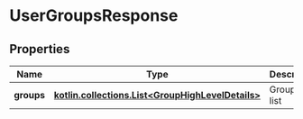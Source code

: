 
# UserGroupsResponse

## Properties
Name | Type | Description | Notes
------------ | ------------- | ------------- | -------------
**groups** | [**kotlin.collections.List&lt;GroupHighLevelDetails&gt;**](GroupHighLevelDetails.md) | Group list list |  [optional]



